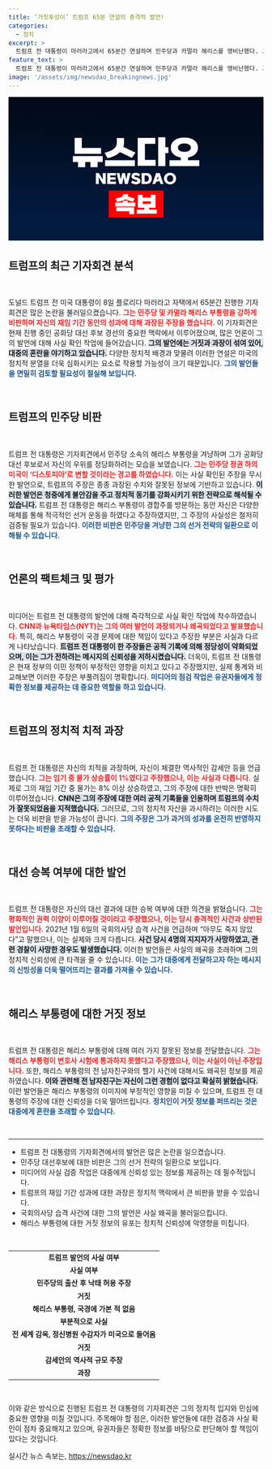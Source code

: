 ```yaml
---
title: ‘거짓투성이’ 트럼프 65분 연설의 충격적 발언!
categories:
  - 정치
excerpt: >
  트럼프 전 대통령이 마러라고에서 65분간 연설하며 민주당과 카멀라 해리스를 맹비난했다. 그러나 그의 주장은 과장과 거짓이 섞여 CNN과 NYT의 팩트체크를 받았다. 무대 위에서 펼쳐진 충격적인 진실은 과연 무엇일까?
feature_text: >
  트럼프 전 대통령이 마러라고에서 65분간 연설하며 민주당과 카멀라 해리스를 맹비난했다. 그러나 그의 주장은 과장과 거짓이 섞여 CNN과 NYT의 팩트체크를 받았다. 무대 위에서 펼쳐진 충격적인 진실은 과연 무엇일까?
image: '/assets/img/newsdao_breakingnews.jpg'
---
```


<p><img src="/assets/img/newsdao_breakingnews.jpg" alt="flaretime 속보" /></p>

<h2 data-ke-size="size26">트럼프의 최근 기자회견 분석</h2>

<p data-ke-size="size16">&nbsp;</p>

<p>도널드 트럼프 전 미국 대통령이 8일 플로리다 마러라고 자택에서 65분간 진행한 기자회견은 많은 논란을 불러일으켰습니다. <b><span style="color: #ee2323;">그는 민주당 및 카멀라 해리스 부통령을 강하게 비판하며 자신의 재임 기간 동안의 성과에 대해 과장된 주장을 했습니다.</span></b> 이 기자회견은 현재 진행 중인 공화당 대선 후보 경선의 중요한 맥락에서 이루어졌으며, 많은 언론이 그의 발언에 대해 사실 확인 작업에 들어갔습니다. <b><span style="background-color: #21538527;">그의 발언에는 거짓과 과장이 섞여 있어, 대중의 혼란을 야기하고 있습니다.</span></b> 다양한 정치적 배경과 맞물려 이러한 연설은 미국의 정치적 분열을 더욱 심화시키는 요소로 작용할 가능성이 크기 때문입니다. <b><span style="color: #1a5490;">그의 발언들을 면밀히 검토할 필요성이 절실해 보입니다.</span></b></p>

<p data-ke-size="size16">&nbsp;</p>

<h2 data-ke-size="size26">트럼프의 민주당 비판</h2>

<p data-ke-size="size16">&nbsp;</p>

<p>트럼프 전 대통령은 기자회견에서 민주당 소속의 해리스 부통령을 겨냥하며 그가 공화당 대선 후보로서 자신의 우위를 정당화하려는 모습을 보였습니다. <b><span style="color: #ee2323;">그는 민주당 정권 하의 미국이 ‘디스토피아’로 변할 것이라는 경고를 하였습니다.</span></b> 이는 사실 확인된 주장을 무시한 발언으로, 트럼프의 주장은 종종 과장된 수치와 잘못된 정보에 기반하고 있습니다. <b><span style="background-color: #21538527;">이러한 발언은 청중에게 불안감을 주고 정치적 동기를 강화시키기 위한 전략으로 해석될 수 있습니다.</span></b> 트럼프 전 대통령은 해리스 부통령이 경합주를 방문하는 동안 자신은 다양한 매체를 통해 적극적인 선거 운동을 하였다고 주장하였지만, 그 주장의 사실성은 철저히 검증될 필요가 있습니다. <b><span style="color: #1a5490;">이러한 비판은 민주당을 겨냥한 그의 선거 전략의 일환으로 이해될 수 있습니다.</span></b></p>

<p data-ke-size="size16">&nbsp;</p>

<h2 data-ke-size="size26">언론의 팩트체크 및 평가</h2>

<p data-ke-size="size16">&nbsp;</p>

<p>미디어는 트럼프 전 대통령의 발언에 대해 즉각적으로 사실 확인 작업에 착수하였습니다. <b><span style="color: #ee2323;">CNN과 뉴욕타임스(NYT)는 그의 여러 발언이 과장되거나 왜곡되었다고 발표했습니다.</span></b> 특히, 해리스 부통령이 국경 문제에 대한 책임이 있다고 주장한 부분은 사실과 다르게 나타났습니다. <b><span style="background-color: #21538527;">트럼프 전 대통령이 한 주장들은 공적 기록에 의해 정당성이 약화되었으며, 이는 그가 전하려는 메시지의 신뢰성을 저하시켰습니다.</span></b> 더욱이, 트럼프 전 대통령은 현재 정부의 이민 정책이 부정적인 영향을 미치고 있다고 주장했지만, 실제 통계와 비교해보면 이러한 주장은 부풀려짐이 명확합니다. <b><span style="color: #1a5490;">미디어의 점검 작업은 유권자들에게 정확한 정보를 제공하는 데 중요한 역할을 하고 있습니다.</span></b></p>

<p data-ke-size="size16">&nbsp;</p>

<h2 data-ke-size="size26">트럼프의 정치적 치적 과장</h2>

<p data-ke-size="size16">&nbsp;</p>

<p>트럼프 전 대통령은 자신의 치적을 과장하며, 자신이 체결한 역사적인 감세안 등을 언급했습니다. <b><span style="color: #ee2323;">그는 임기 중 물가 상승률이 1%였다고 주장했으나, 이는 사실과 다릅니다.</span></b> 실제로 그의 재임 기간 중 물가는 8% 이상 상승하였고, 그의 주장에 대한 반박은 명확히 이루어졌습니다. <b><span style="background-color: #21538527;">CNN은 그의 주장에 대한 여러 공적 기록들을 인용하며 트럼프의 수치가 잘못되었음을 지적했습니다.</span></b> 그러므로, 그의 정치적 자산을 과시하려는 이러한 시도는 더욱 비판을 받을 가능성이 큽니다. <b><span style="color: #1a5490;">그의 주장은 그가 과거의 성과를 온전히 반영하지 못하다는 비판을 초래할 수 있습니다.</span></b></p>

<p data-ke-size="size16">&nbsp;</p>

<h2 data-ke-size="size26">대선 승복 여부에 대한 발언</h2>

<p data-ke-size="size16">&nbsp;</p>

<p>트럼프 전 대통령은 자신의 대선 결과에 대한 승복 여부에 대한 의견을 밝혔습니다. <b><span style="color: #ee2323;">그는 평화적인 권력 이양이 이루어질 것이라고 주장했으나, 이는 당시 충격적인 사건과 상반된 발언입니다.</span></b> 2021년 1월 6일의 국회의사당 습격 사건을 언급하며 “아무도 죽지 않았다”고 말했으나, 이는 실제와 크게 다릅니다. <b><span style="background-color: #21538527;">사건 당시 4명의 지지자가 사망하였고, 관련 경찰이 사망한 경우도 발생했습니다.</span></b> 이러한 발언들은 사실의 왜곡을 초래하며 그의 정치적 신뢰성에 큰 타격을 줄 수 있습니다. <b><span style="color: #1a5490;">이는 그가 대중에게 전달하고자 하는 메시지의 신빙성을 더욱 떨어뜨리는 결과를 가져올 수 있습니다.</span></b></p>

<p data-ke-size="size16">&nbsp;</p>

<h2 data-ke-size="size26">해리스 부통령에 대한 거짓 정보</h2>

<p data-ke-size="size16">&nbsp;</p>

<p>트럼프 전 대통령은 해리스 부통령에 대해 여러 가지 잘못된 정보를 전달했습니다. <b><span style="color: #ee2323;">그는 해리스 부통령이 변호사 시험에 통과하지 못했다고 주장했으나, 이는 사실이 아닌 주장입니다.</span></b> 또한, 해리스 부통령의 전 남자친구와의 헬기 사건에 대해서도 왜곡된 정보를 제공하였습니다. <b><span style="background-color: #21538527;">이와 관련해 전 남자친구는 자신이 그런 경험이 없다고 확실히 밝혔습니다.</span></b> 이런 발언들은 해리스 부통령의 이미지에 부정적인 영향을 미칠 수 있으며, 트럼프 전 대통령의 주장에 대한 신뢰성을 더욱 떨어뜨립니다. <b><span style="color: #1a5490;">정치인이 거짓 정보를 퍼뜨리는 것은 대중에게 혼란을 초래할 수 있습니다.</span></b></p>

<p data-ke-size="size16">&nbsp;</p>

<hr>

<ul>
    <li>트럼프 전 대통령의 기자회견에서의 발언은 많은 논란을 일으켰습니다.</li>
    <li>민주당 대선후보에 대한 비판은 그의 선거 전략의 일환으로 보입니다.</li>
    <li>미디어의 사실 검증 작업은 대중에게 신뢰성 있는 정보를 제공하는 데 필수적입니다.</li>
    <li>트럼프의 재임 기간 성과에 대한 과장은 정치적 맥락에서 큰 비판을 받을 수 있습니다.</li>
    <li>국회의사당 습격 사건에 대한 그의 발언은 사실 왜곡을 불러일으킵니다.</li>
    <li>해리스 부통령에 대한 거짓 정보의 유포는 정치적 신뢰성에 악영향을 미칩니다.</li>
</ul>

<p data-ke-size="size16">&nbsp;</p>

<table>
    <tr>
        <td style="text-align: center; height: 17px;"><b>트럼프 발언의 사실 여부</b></td>
    </tr>
    <tr>
        <td style="text-align: center; height: 17px;"><b>사실 여부</b></td>
    </tr>
    <tr>
        <td style="text-align: center; height: 17px;"><b>민주당의 출산 후 낙태 허용 주장</b></td>
    </tr>
    <tr>
        <td style="text-align: center; height: 17px;"><b>거짓</b></td>
    </tr>
    <tr>
        <td style="text-align: center; height: 17px;"><b>해리스 부통령, 국경에 가본 적 없음</b></td>
    </tr>
    <tr>
        <td style="text-align: center; height: 17px;"><b>부분적으로 사실</b></td>
    </tr>
    <tr>
        <td style="text-align: center; height: 17px;"><b>전 세계 감옥, 정신병원 수감자가 미국으로 들어옴</b></td>
    </tr>
    <tr>
        <td style="text-align: center; height: 17px;"><b>거짓</b></td>
    </tr>
    <tr>
        <td style="text-align: center; height: 17px;"><b>감세안의 역사적 규모 주장</b></td>
    </tr>
    <tr>
        <td style="text-align: center; height: 17px;"><b>과장</b></td>
    </tr>
</table>

<p data-ke-size="size16">&nbsp;</p> 

<p>이와 같은 방식으로 진행된 트럼프 전 대통령의 기자회견은 그의 정치적 입지와 민심에 중요한 영향을 미칠 것입니다. 주목해야 할 점은, 이러한 발언들에 대한 검증과 사실 확인이 점차 중요해지고 있으며, 유권자들은 정확한 정보를 바탕으로 판단해야 할 책임이 있다는 것입니다.</p>
실시간 뉴스 속보는, <a href="https://newsdao.kr" rel="dofollow">https://newsdao.kr</a>


